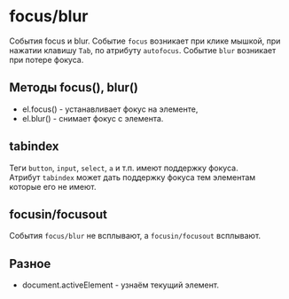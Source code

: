 # focus/blur
События focus и blur. Событие `focus` возникает при клике мышкой, при нажатии клавишу `Tab`, по атрибуту `autofocus`. Событие `blur` возникает при потере фокуса.

## Методы focus(), blur()
- el.focus() - устанавливает фокус на элементе,
- el.blur() - снимает фокус с элемента.

## tabindex
Теги `button`, `input`, `select`, `a` и т.п. имеют поддержку фокуса.  
Атрибут `tabindex` может дать поддержку фокуса тем элементам которые его не имеют.

## focusin/focusout
События `focus/blur` не всплывают, а `focusin/focusout` всплывают.

## Разное
- document.activeElement - узнаём текущий элемент.
